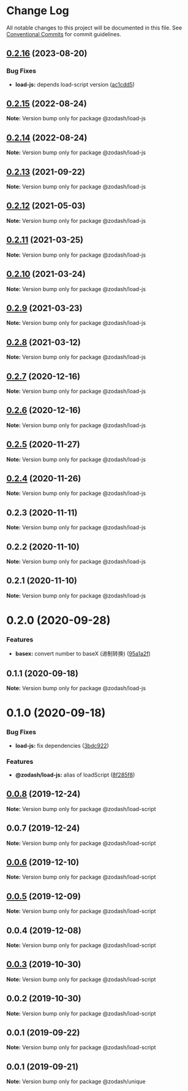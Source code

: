 # Change Log

All notable changes to this project will be documented in this file.
See [Conventional Commits](https://conventionalcommits.org) for commit guidelines.

## [0.2.16](https://github.com/zcorky/zodash/compare/@zodash/load-js@0.2.15...@zodash/load-js@0.2.16) (2023-08-20)


### Bug Fixes

* **load-js:** depends load-script version ([ac1cdd5](https://github.com/zcorky/zodash/commit/ac1cdd5babd8fbc00ace5c5dea887a177100dde9))





## [0.2.15](https://github.com/zcorky/zodash/compare/@zodash/load-js@0.2.14...@zodash/load-js@0.2.15) (2022-08-24)

**Note:** Version bump only for package @zodash/load-js





## [0.2.14](https://github.com/zcorky/zodash/compare/@zodash/load-js@0.2.13...@zodash/load-js@0.2.14) (2022-08-24)

**Note:** Version bump only for package @zodash/load-js





## [0.2.13](https://github.com/zcorky/zodash/compare/@zodash/load-js@0.2.12...@zodash/load-js@0.2.13) (2021-09-22)

**Note:** Version bump only for package @zodash/load-js





## [0.2.12](https://github.com/zcorky/zodash/compare/@zodash/load-js@0.2.11...@zodash/load-js@0.2.12) (2021-05-03)

**Note:** Version bump only for package @zodash/load-js





## [0.2.11](https://github.com/zcorky/zodash/compare/@zodash/load-js@0.2.10...@zodash/load-js@0.2.11) (2021-03-25)

**Note:** Version bump only for package @zodash/load-js





## [0.2.10](https://github.com/zcorky/zodash/compare/@zodash/load-js@0.2.9...@zodash/load-js@0.2.10) (2021-03-24)

**Note:** Version bump only for package @zodash/load-js





## [0.2.9](https://github.com/zcorky/zodash/compare/@zodash/load-js@0.2.8...@zodash/load-js@0.2.9) (2021-03-23)

**Note:** Version bump only for package @zodash/load-js





## [0.2.8](https://github.com/zcorky/zodash/compare/@zodash/load-js@0.2.7...@zodash/load-js@0.2.8) (2021-03-12)

**Note:** Version bump only for package @zodash/load-js





## [0.2.7](https://github.com/zcorky/zodash/compare/@zodash/load-js@0.2.6...@zodash/load-js@0.2.7) (2020-12-16)

**Note:** Version bump only for package @zodash/load-js





## [0.2.6](https://github.com/zcorky/zodash/compare/@zodash/load-js@0.2.5...@zodash/load-js@0.2.6) (2020-12-16)

**Note:** Version bump only for package @zodash/load-js





## [0.2.5](https://github.com/zcorky/zodash/compare/@zodash/load-js@0.2.4...@zodash/load-js@0.2.5) (2020-11-27)

**Note:** Version bump only for package @zodash/load-js





## [0.2.4](https://github.com/zcorky/zodash/compare/@zodash/load-js@0.2.3...@zodash/load-js@0.2.4) (2020-11-26)

**Note:** Version bump only for package @zodash/load-js





## 0.2.3 (2020-11-11)

**Note:** Version bump only for package @zodash/load-js





## 0.2.2 (2020-11-10)

**Note:** Version bump only for package @zodash/load-js





## 0.2.1 (2020-11-10)

**Note:** Version bump only for package @zodash/load-js





# 0.2.0 (2020-09-28)


### Features

* **basex:** convert number to baseX (进制转换) ([95a1a2f](https://github.com/zcorky/zodash/commit/95a1a2f361d73de5caa3b8e297c1643e97e40983))





## 0.1.1 (2020-09-18)

**Note:** Version bump only for package @zodash/load-js





# 0.1.0 (2020-09-18)


### Bug Fixes

* **load-js:** fix dependencies ([3bdc922](https://github.com/zcorky/zodash/commit/3bdc9228044602211cca07d92b40a7297eeb8718))


### Features

* **@zodash/load-js:** alias of loadScript ([8f285f8](https://github.com/zcorky/zodash/commit/8f285f829dd2c5686e6265544f4c8d0536e56671))





## [0.0.8](https://github.com/zcorky/zodash/compare/@zodash/load-script@0.0.7...@zodash/load-script@0.0.8) (2019-12-24)

**Note:** Version bump only for package @zodash/load-script





## 0.0.7 (2019-12-24)

**Note:** Version bump only for package @zodash/load-script





## [0.0.6](https://github.com/zcorky/zodash/compare/@zodash/load-script@0.0.5...@zodash/load-script@0.0.6) (2019-12-10)

**Note:** Version bump only for package @zodash/load-script





## [0.0.5](https://github.com/zcorky/zodash/compare/@zodash/load-script@0.0.4...@zodash/load-script@0.0.5) (2019-12-09)

**Note:** Version bump only for package @zodash/load-script





## 0.0.4 (2019-12-08)

**Note:** Version bump only for package @zodash/load-script





## [0.0.3](https://github.com/zcorky/zodash/compare/@zodash/load-script@0.0.2...@zodash/load-script@0.0.3) (2019-10-30)

**Note:** Version bump only for package @zodash/load-script





## 0.0.2 (2019-10-30)

**Note:** Version bump only for package @zodash/load-script





## 0.0.1 (2019-09-22)

**Note:** Version bump only for package @zodash/load-script





## 0.0.1 (2019-09-21)

**Note:** Version bump only for package @zodash/unique
